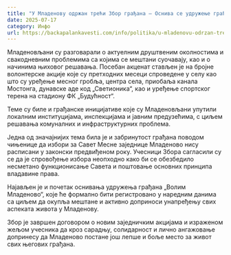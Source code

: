 ```yaml
---
title: "У Младенову одржан трећи Збор грађана – Оснива се удружење грађана „Волим Младеново“"
date: 2025-07-17
category: Инфо
url: https://backapalankavesti.com/info/politika/u-mladenovu-odrzan-treci-zbor-gradjana-osniva-se-udruzenje-gradjana-volim-mladenovo/
---
```


Младеновљани су разговарали о актуелним друштвеним околностима и свакодневним проблемима са којима се мештани суочавају, као и о начинима њиховог решавања. Посебан акценат стављен је на бројне волонтерске акције које су претходних месеци спроведене у селу као што су уређење месног гробља, центра села, приобаља канала Мостонга, дунавске аде код „Светионика“, као и уређење спортског терена на стадиону ФК „Будућност“.

Теме су биле и грађанске иницијативе које су Младеновљани упутили локалним институцијама, инспекцијама и јавним предузећима, с циљем решавања комуналних и инфраструктурних проблема.

Једна од значајнијих тема била је и забринутост грађана поводом чињенице да избори за Савет Месне заједнице Младеново нису расписани у законски предвиђеном року. Учесници Збора сагласили су се да је спровођење избора неопходно како би се обезбедило несметано функционисање Савета и поштовање основних принципа владавине права.

Најављен је и почетак оснивања удружења грађана „Волим Младеново“, које ће формално бити регистровано у наредним данима са циљем да окупља мештане и активно доприноси унапређењу свих аспеката живота у Младенову.

Збор је завршен договором о новим заједничким акцијама и израженом жељом учесника да кроз сарадњу, солидарност и лично ангажовање допринесу да Младеново постане још лепше и боље место за живот свих његових грађана.
